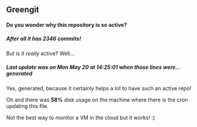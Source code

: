 ## Greengit

#### Do you wonder why this repository is so active?

##### After all it has 2346 commits!

But is it *really* active? Well...

##### Last update was on Mon May 20 at 14:25:01 when those lines were... generated

Yes, generated, because it certainly helps a lot to have such an active repo!

Oh and there was **58%** disk usage on the machine
where there is the cron updating this file.

Not the best way to monitor a VM in the cloud but it works! :)
